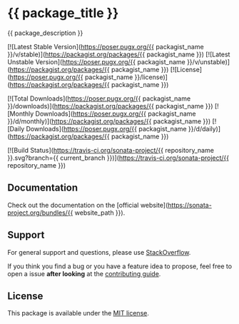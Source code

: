 # {{ package_title }}

{{ package_description }}

[![Latest Stable Version](https://poser.pugx.org/{{ packagist_name }}/v/stable)](https://packagist.org/packages/{{ packagist_name }})
[![Latest Unstable Version](https://poser.pugx.org/{{ packagist_name }}/v/unstable)](https://packagist.org/packages/{{ packagist_name }})
[![License](https://poser.pugx.org/{{ packagist_name }}/license)](https://packagist.org/packages/{{ packagist_name }})

[![Total Downloads](https://poser.pugx.org/{{ packagist_name }}/downloads)](https://packagist.org/packages/{{ packagist_name }})
[![Monthly Downloads](https://poser.pugx.org/{{ packagist_name }}/d/monthly)](https://packagist.org/packages/{{ packagist_name }})
[![Daily Downloads](https://poser.pugx.org/{{ packagist_name }}/d/daily)](https://packagist.org/packages/{{ packagist_name }})

[![Build Status](https://travis-ci.org/sonata-project/{{ repository_name }}.svg?branch={{ current_branch }})](https://travis-ci.org/sonata-project/{{ repository_name }})

## Documentation

Check out the documentation on the [official website](https://sonata-project.org/bundles/{{ website_path }}).

## Support

For general support and questions, please use [StackOverflow](http://stackoverflow.com/questions/tagged/sonata).

If you think you find a bug or you have a feature idea to propose, feel free to open a issue
**after looking** at the [contributing guide](CONTRIBUTING.md).

## License

This package is available under the [MIT license](LICENSE).
